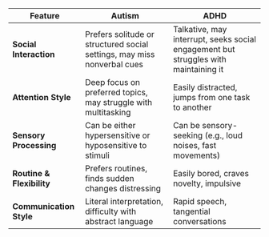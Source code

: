| Feature               | Autism                                                                 | ADHD                                                       |
|-----------------------|-----------------------------------------------------------------------|------------------------------------------------------------|
| **Social Interaction** | Prefers solitude or structured social settings, may miss nonverbal cues | Talkative, may interrupt, seeks social engagement but struggles with maintaining it |
| **Attention Style**    | Deep focus on preferred topics, may struggle with multitasking      | Easily distracted, jumps from one task to another          |
| **Sensory Processing** | Can be either hypersensitive or hyposensitive to stimuli            | Can be sensory-seeking (e.g., loud noises, fast movements) |
| **Routine & Flexibility** | Prefers routines, finds sudden changes distressing              | Easily bored, craves novelty, impulsive                    |
| **Communication Style**  | Literal interpretation, difficulty with abstract language        | Rapid speech, tangential conversations                     |
